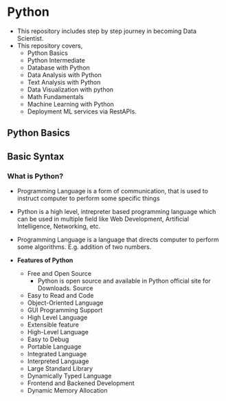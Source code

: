 # Python
- This repository includes step by step journey in becoming Data Scientist.
- This repository covers,
    - Python Basics
    - Python Intermediate
    - Database with Python
    - Data Analysis with Python
    - Text Analysis with Python
    - Data Visualization with python
    - Math Fundamentals
    - Machine Learning with Python
    - Deployment ML services via RestAPIs.


## Python Basics

## Basic Syntax  
### What is Python?
- Programming Language is a form of communication, that is used to instruct computer to perform some specific things
 
- Python is a high level, intrepreter based programming language which can be used in multiple field like Web Development, Artificial Intelligence, Networking, etc.
- Programming Language is a language that directs computer to perform some algorithms. E.g. addition of two numbers.
-  **Features of Python**
    - Free and Open Source
        - Python is open source and available in Python official site for Downloads. Source 
    - Easy to Read and Code
    - Object-Oriented Language
    - GUI Programming Support
    - High Level Language
    - Extensible feature
    - High-Level Language
    - Easy to Debug
    - Portable Language
    - Integrated Language
    - Interpreted Language
    - Large Standard Library
    - Dynamically Typed Language 
    - Frontend and Backened Development
    - Dynamic Memory Allocation
